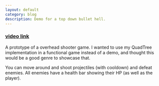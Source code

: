 ```yaml
---
layout: default
category: blog
description: Demo for a top down bullet hell.
---
```


### [video link](https://youtu.be/PEHAhRcczME)


A prototype of a overhead shooter game. I wanted to use my QuadTree implementation in a functional game instead of a
demo, and thought this would be a good genre to showcase that. 

You can move around and shoot projectiles (with cooldown) and defeat enemies. All enemies have a health bar showing
their HP (as well as the player).